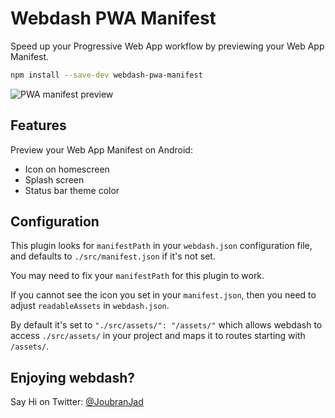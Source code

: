 # Webdash PWA Manifest

Speed up your Progressive Web App workflow by previewing your Web App Manifest.

```bash
npm install --save-dev webdash-pwa-manifest
```

![PWA manifest preview](https://i.imgur.com/deqEgn7.png)


## Features

Preview your Web App Manifest on Android:

* Icon on homescreen
* Splash screen
* Status bar theme color

## Configuration

This plugin looks for `manifestPath` in your `webdash.json` configuration file, and defaults to `./src/manifest.json` if it's not set.

You may need to fix your `manifestPath` for this plugin to work.

If you cannot see the icon you set in your `manifest.json`, then you need to adjust `readableAssets` in `webdash.json`.

By default it's set to `"./src/assets/": "/assets/"` which allows webdash to access `./src/assets/` in your project and maps it to routes starting with `/assets/`.

## Enjoying webdash?

Say Hi on Twitter: [@JoubranJad](https://twitter.com/JoubranJad)
